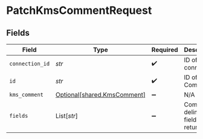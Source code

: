 # PatchKmsCommentRequest


## Fields

| Field                                                            | Type                                                             | Required                                                         | Description                                                      |
| ---------------------------------------------------------------- | ---------------------------------------------------------------- | ---------------------------------------------------------------- | ---------------------------------------------------------------- |
| `connection_id`                                                  | *str*                                                            | :heavy_check_mark:                                               | ID of the connection                                             |
| `id`                                                             | *str*                                                            | :heavy_check_mark:                                               | ID of the Comment                                                |
| `kms_comment`                                                    | [Optional[shared.KmsComment]](../../models/shared/kmscomment.md) | :heavy_minus_sign:                                               | N/A                                                              |
| `fields`                                                         | List[*str*]                                                      | :heavy_minus_sign:                                               | Comma-delimited fields to return                                 |